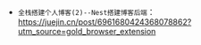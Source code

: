 - `全栈搭建个人博客(2)--Nest搭建博客后端`：https://juejin.cn/post/6961680424368078862?utm_source=gold_browser_extension
